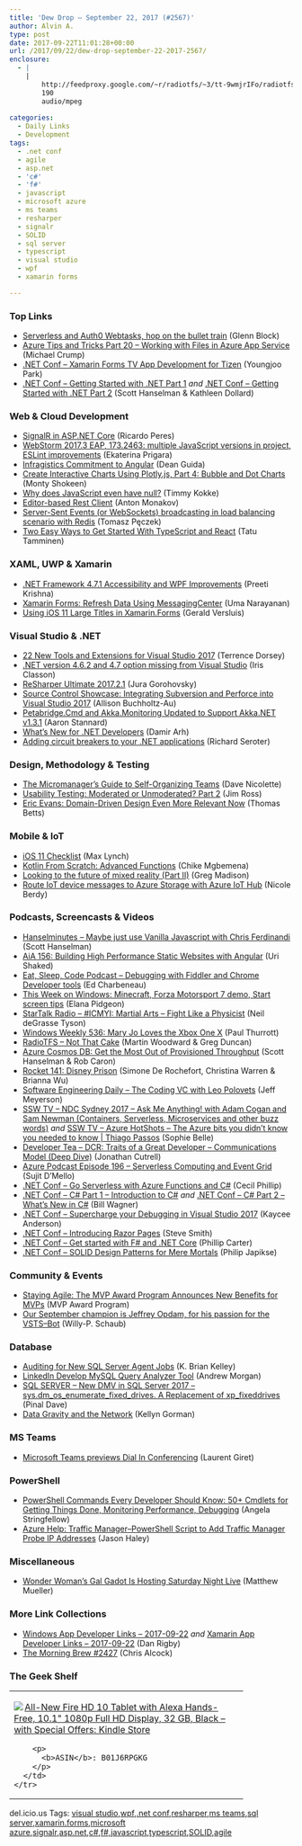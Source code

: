 ```yaml
---
title: 'Dew Drop – September 22, 2017 (#2567)'
author: Alvin A.
type: post
date: 2017-09-22T11:01:28+00:00
url: /2017/09/22/dew-drop-september-22-2017-2567/
enclosure:
  - |
    |
        http://feedproxy.google.com/~r/radiotfs/~3/tt-9wmjrIFo/radiotfs_147.mp3
        190
        audio/mpeg
        
categories:
  - Daily Links
  - Development
tags:
  - .net conf
  - agile
  - asp.net
  - 'c#'
  - 'f#'
  - javascript
  - microsoft azure
  - ms teams
  - resharper
  - signalr
  - SOLID
  - sql server
  - typescript
  - visual studio
  - wpf
  - xamarin forms

---
```

### <a name="top"></a>Top Links

  * <a href="https://auth0.com/blog/serverless-framework-and-auth0-webtasks-hop-on-the-bullet-train/" target="_blank">Serverless and Auth0 Webtasks, hop on the bullet train</a> (Glenn Block)
  * <a href="https://www.michaelcrump.net/azure-tips-and-tricks20/" target="_blank">Azure Tips and Tricks Part 20 &#8211; Working with Files in Azure App Service</a> (Michael Crump)
  * <a href="https://www.youtube.com/watch?v=9SFBEFHDQlI" target="_blank">.NET Conf &#8211; Xamarin Forms TV App Development for Tizen</a> (Youngjoo Park)
  * <a href="https://www.youtube.com/watch?v=KxU-p9xVURw" target="_blank">.NET Conf &#8211; Getting Started with .NET Part 1</a>&nbsp;_and_&nbsp;<a href="https://www.youtube.com/watch?v=kFhRFneq6ec" target="_blank">.NET Conf &#8211; Getting Started with .NET Part 2</a> (Scott Hanselman & Kathleen Dollard)



### <a name="web"></a>Web & Cloud Development

  * <a href="https://weblogs.asp.net:443/ricardoperes/signalr-in-asp-net-core?WT.mc_id=DX_MVP4025064" target="_blank">SignalR in ASP.NET Core</a> (Ricardo Peres)
  * <a href="https://blog.jetbrains.com/webstorm/2017/09/webstorm-2017-3-eap-173-2463/" target="_blank">WebStorm 2017.3 EAP, 173.2463: multiple JavaScript versions in project, ESLint improvements</a> (Ekaterina Prigara)
  * <a href="https://www.infragistics.com:443/community/blogs/infragistics/archive/2017/09/21/infragistics-commitment-to-angular.aspx" target="_blank">Infragistics Commitment to Angular</a> (Dean Guida)
  * <a href="https://code.tutsplus.com/tutorials/create-interactive-charts-using-plotlyjs-bubble-and-dot-charts--cms-29209" target="_blank">Create Interactive Charts Using Plotly.js, Part 4: Bubble and Dot Charts</a> (Monty Shokeen)
  * <a href="https://www.timmykokke.com/2017/09/why-does-javascript-even-have-null/" target="_blank">Why does JavaScript even have null?</a> (Timmy Kokke)
  * <a href="https://blog.jetbrains.com/phpstorm/2017/09/editor-based-rest-client/" target="_blank">Editor-based Rest Client</a> (Anton Monakov)
  * <a href="http://www.tpeczek.com/2017/09/server-sent-events-or-websockets.html" target="_blank">Server-Sent Events (or WebSockets) broadcasting in load balancing scenario with Redis</a> (Tomasz Pęczek)
  * <a href="https://www.triplet.fi/blog/two-easy-ways-to-get-started-with-typescript-and-react/" target="_blank">Two Easy Ways to Get Started With TypeScript and React</a> (Tatu Tamminen)



### <a name="silverlight"></a>XAML, UWP & Xamarin

  * <a href="https://blogs.msdn.microsoft.com/dotnet/2017/09/21/net-framework-4-7-1-accessibility-and-wpf-improvements/" target="_blank">.NET Framework 4.7.1 Accessibility and WPF Improvements</a> (Preeti Krishna)
  * <a href="http://www.developer.com/ws/android/programming/xamarin-forms-refresh-data-using-messagingcenter.html" target="_blank">Xamarin Forms: Refresh Data Using MessagingCenter</a> (Uma Narayanan)
  * <a href="https://blog.verslu.is/xamarin/xamarin-forms-xamarin/large-titles-xamarin-forms/" target="_blank">Using iOS 11 Large Titles in Xamarin.Forms</a> (Gerald Versluis)



### <a name="dotnet"></a>Visual Studio & .NET

  * <a href="https://visualstudiomagazine.com/articles/2017/09/01/22-new-tools.aspx" target="_blank">22 New Tools and Extensions for Visual Studio 2017</a> (Terrence Dorsey)
  * <a href="http://irisclasson.com/2017/09/21/net-version-4-6-2-and-4-7-option-missing-from-visual-studio/" target="_blank">.NET version 4.6.2 and 4.7 option missing from Visual Studio</a> (Iris Classon)
  * <a href="https://blog.jetbrains.com/dotnet/2017/09/21/resharper-ultimate-2017-2-1/" target="_blank">ReSharper Ultimate 2017.2.1</a> (Jura Gorohovsky)
  * <a href="https://blogs.msdn.microsoft.com/visualstudio/2017/09/21/source-control-showcase-integrating-subversion-and-perforce-into-visual-studio-2017/" target="_blank">Source Control Showcase: Integrating Subversion and Perforce into Visual Studio 2017</a> (Allison Buchholtz-Au)
  * <a href="https://petabridge.com/blog/pbm-akkamonitoring-v13/" target="_blank">Petabridge.Cmd and Akka.Monitoring Updated to Support Akka.NET v1.3.1</a> (Aaron Stannard)
  * <a href="http://feedproxy.google.com/~r/netCurryRecentArticles/~3/Xvrot3KqPGs/ShowArticle.aspx" target="_blank">What’s New for .NET Developers</a> (Damir Arh)
  * <a href="https://seroter.wordpress.com/2017/09/21/adding-circuit-breakers-to-your-net-applications/" target="_blank">Adding circuit breakers to your .NET applications</a> (Richard Seroter)



### <a name="design"></a>Design, Methodology & Testing

  * <a href="http://feedproxy.google.com/~r/LeadingAgile/~3/R0flvTtODSA/" target="_blank">The Micromanager’s Guide to Self-Organizing Teams</a> (Dave Nicolette)
  * <a href="https://www.infragistics.com/community/blogs/infragistics/archive/2017/09/21/usability-testing-moderated-or-unmoderated-part-2.aspx" target="_blank">Usability Testing: Moderated or Unmoderated? Part 2</a> (Jim Ross)
  * <a href="http://www.infoq.com/news/2017/09/evans-ddd-relevant?utm_campaign=infoq_content&utm_source=infoq&utm_medium=feed&utm_term=global" target="_blank">Eric Evans: Domain-Driven Design Even More Relevant Now</a> (Thomas Betts)



### <a name="mobile"></a>Mobile & IoT

  * <a href="http://blog.ionic.io/ios-11-checklist/" target="_blank">iOS 11 Checklist</a> (Max Lynch)
  * <a href="https://code.tutsplus.com/tutorials/kotlin-from-scratch-advanced-functions--cms-29534" target="_blank">Kotlin From Scratch: Advanced Functions</a> (Chike Mgbemena)
  * <a href="https://blogs.unity3d.com/2017/09/21/looking-to-the-future-of-mixed-reality-part-ii/" target="_blank">Looking to the future of mixed reality (Part II)</a> (Greg Madison)
  * <a href="https://azure.microsoft.com/blog/route-iot-device-messages-to-azure-storage-with-azure-iot-hub/" target="_blank">Route IoT device messages to Azure Storage with Azure IoT Hub</a> (Nicole Berdy)



### <a name="podcasts"></a>Podcasts, Screencasts & Videos

  * <a href="http://www.hanselminutes.com/default.aspx?ShowID=18585" target="_blank">Hanselminutes &#8211; Maybe just use Vanilla Javascript with Chris Ferdinandi</a> (Scott Hanselman)
  * <a href="https://devchat.tv/adv-in-angular/aia-156-building-high-performance-static-websites-angular-uri-shaked" target="_blank">AiA 156: Building High Performance Static Websites with Angular</a> (Uri Shaked)
  * <a href="https://developer.telerik.com/content-types/podcast/debugging-fiddler-chrome-developer-tools/" target="_blank">Eat, Sleep, Code Podcast &#8211; Debugging with Fiddler and Chrome Developer tools</a> (Ed Charbeneau)
  * <a href="http://blogs.windows.com/windowsexperience/2017/09/21/week-windows-minecraft-forza-motorsport-7-demo-start-screen-tips/?WT.mc_id=DX_MVP4025064" target="_blank">This Week on Windows: Minecraft, Forza Motorsport 7 demo, Start screen tips</a> (Elana Pidgeon)
  * <a href="https://soundcloud.com/startalk/icmyi-martial-arts-fight-like-a-physicist" target="_blank">StarTalk Radio &#8211; #ICMYI: Martial Arts – Fight Like a Physicist</a> (Neil deGrasse Tyson)
  * <a href="https://www.thurrott.com/podcasts/windows-weekly/135427/windows-weekly-536-mary-jo-loves-xbox-one-x" target="_blank">Windows Weekly 536: Mary Jo Loves the Xbox One X</a> (Paul Thurrott)
  * <a href="http://feedproxy.google.com/~r/radiotfs/~3/tt-9wmjrIFo/radiotfs_147.mp3" target="_blank">RadioTFS &#8211; Not That Cake</a> (Martin Woodward & Greg Duncan)
  * <a href="https://channel9.msdn.com/Shows/Azure-Friday/Azure-Cosmos-DB-Get-the-Most-Out-of-Provisioned-Throughput?WT.mc_id=DX_MVP4025064" target="_blank">Azure Cosmos DB: Get the Most Out of Provisioned Throughput</a> (Scott Hanselman & Rob Caron)
  * <a href="http://relay.fm/rocket/141" target="_blank">Rocket 141: Disney Prison</a> (Simone De Rochefort, Christina Warren & Brianna Wu)
  * <a href="http://softwareengineeringdaily.com/2017/09/22/the-coding-vc-with-leo-polovets/" target="_blank">Software Engineering Daily &#8211; The Coding VC with Leo Polovets</a> (Jeff Meyerson)
  * <a href="https://tv.ssw.com/7268/ndc-sydney-2017-ask-me-anything-with-adam-cogan-and-sam-newman-containers-serverless-microservices-and-other-buzz-words" target="_blank">SSW TV &#8211; NDC Sydney 2017 – Ask Me Anything! with Adam Cogan and Sam Newman (Containers, Serverless, Microservices and other buzz words)</a> _and_ <a href="https://tv.ssw.com/7323/azure-hotshots-the-azure-bits-you-didnt-know-you-needed-to-know-thiago-passos" target="_blank">SSW TV &#8211; Azure HotShots – The Azure bits you didn’t know you needed to know | Thiago Passos</a> (Sophie Belle)
  * <a href="http://developertea.simplecast.fm/c95e7325" target="_blank">Developer Tea &#8211; DCR: Traits of a Great Developer &#8211; Communications Model (Deep Dive)</a> (Jonathan Cutrell)
  * <a href="http://azpodcast.azurewebsites.net/post/Episode-196-Serverless-Computing-and-Event-Grid" target="_blank">Azure Podcast Episode 196 &#8211; Serverless Computing and Event Grid</a> (Sujit D&#8217;Mello)
  * <a href="https://www.youtube.com/watch?v=2ZGYLblGZQA" target="_blank">.NET Conf &#8211; Go Serverless with Azure Functions and C#</a> (Cecil Phillip)
  * <a href="https://www.youtube.com/watch?v=s4PKFQm19-A" target="_blank">.NET Conf &#8211; C# Part 1 &#8211; Introduction to C#</a>&nbsp;_and_&nbsp;<a href="https://www.youtube.com/watch?v=uGGTTCOZEbc" target="_blank">.NET Conf &#8211; C# Part 2 &#8211; What&#8217;s New in C#</a> (Bill Wagner)
  * <a href="https://www.youtube.com/watch?v=DS5WZp6YPXA" target="_blank">.NET Conf &#8211; Supercharge your Debugging in Visual Studio 2017</a> (Kaycee Anderson)
  * <a href="https://www.youtube.com/watch?v=4SzK0npckZk" target="_blank">.NET Conf &#8211; Introducing Razor Pages</a> (Steve Smith)
  * <a href="https://www.youtube.com/watch?v=SIaGEBkJlr4" target="_blank">.NET Conf &#8211; Get started with F# and .NET Core</a> (Phillip Carter)
  * <a href="https://www.youtube.com/watch?v=_vlMjdFxdng" target="_blank">.NET Conf &#8211; SOLID Design Patterns for Mere Mortals</a> (Philip Japikse)



### <a name="events"></a>Community & Events

  * <a href="https://blogs.msdn.microsoft.com/mvpawardprogram/2017/09/21/sept-21st-mvp-announcement/" target="_blank">Staying Agile: The MVP Award Program Announces New Benefits for MVPs</a> (MVP Award Program)
  * <a href="https://blogs.msdn.microsoft.com/visualstudioalmrangers/2017/09/21/our-september-champion-is-jeffrey-opdam-for-his-passion-for-the-vsts-bot/" target="_blank">Our September champion is Jeffrey Opdam, for his passion for the VSTS–Bot</a> (Willy-P. Schaub)



### <a name="sql"></a>Database

  * <a href="http://feedproxy.google.com/~r/MSSQLTips-LatestSqlServerTips/~3/idylBEyF2Fo/tip.asp" target="_blank">Auditing for New SQL Server Agent Jobs</a> (K. Brian Kelley)
  * <a href="http://www.infoq.com/news/2017/09/mysql-query-analyzer?utm_campaign=infoq_content&utm_source=infoq&utm_medium=feed&utm_term=global" target="_blank">LinkedIn Develop MySQL Query Analyzer Tool</a> (Andrew Morgan)
  * <a href="https://blog.sqlauthority.com/2017/09/22/sql-server-new-dmv-sql-server-2017-sys-dm_os_enumerate_fixed_drives-replacement-xp_fixeddrives/" target="_blank">SQL SERVER – New DMV in SQL Server 2017 – sys.dm_os_enumerate_fixed_drives. A Replacement of xp_fixeddrives</a> (Pinal Dave)
  * <a href="http://dbakevlar.com/2017/09/data-gravity-network/" target="_blank">Data Gravity and the Network</a> (Kellyn Gorman)



### MS Teams

  * <a href="http://feedproxy.google.com/~r/winbetadotorg/~3/_xSnZbPePPc/microsoft-teams-previews-dial-in-conferencing" target="_blank">Microsoft Teams previews Dial In Conferencing</a> (Laurent Giret)



### <a name="ps"></a>PowerShell

  * <a href="https://stackify.com/powershell-commands-every-developer-should-know/" target="_blank">PowerShell Commands Every Developer Should Know: 50+ Cmdlets for Getting Things Done, Monitoring Performance, Debugging</a> (Angela Stringfellow)
  * <a href="http://jasonhaley.com/post/Azure-Help-Traffic-Manager-PowerShell-Script-to-Add-Traffic-Manager-Probe-IP-Addresses" target="_blank">Azure Help: Traffic Manager–PowerShell Script to Add Traffic Manager Probe IP Addresses</a> (Jason Haley)



### <a name="misc"></a>Miscellaneous

  * <a href="http://comicbook.com/2017/09/21/gal-gadot-hosting-saturday-night-live/" target="_blank">Wonder Woman&#8217;s Gal Gadot Is Hosting Saturday Night Live</a> (Matthew Mueller)



### <a name="links"></a>More Link Collections

  * <a href="https://www.windowsappdev.com/2017/09/windows-app-developer-links-2017-09-22/" target="_blank">Windows App Developer Links &#8211; 2017-09-22</a> _and_ <a href="https://www.allaboutxamarin.com/2017/09/xamarin-app-developer-links-2017-09-22/" target="_blank">Xamarin App Developer Links &#8211; 2017-09-22</a> (Dan Rigby)
  * <a href="http://feedproxy.google.com/~r/ReflectivePerspective/~3/kHw0ShWuWBE/" target="_blank">The Morning Brew #2427</a> (Chris Alcock)



### <a name="shelf"></a>The Geek Shelf

<div class="wlWriterEditableSmartContent" id="scid:7dc1bd33-94bd-46fd-a20b-0131235bcd47:080894cf-429a-4b08-b816-2f2c11fb50b4" style="margin: 0px; padding: 0px; float: none; display: inline;">
  <table cellspacing="0" cellpadding="2" width="400" border="0" unselectable="on">
    <tr>
      <td valign="top" width="400">
        <p>
          <a title="All-New Fire HD 10 Tablet with Alexa Hands-Free, 10.1&quot; 1080p Full HD Display, 32 GB, Black - with Special Offers: Kindle Store" href="http://www.amazon.com/exec/obidos/ASIN/B01J6RPGKG/amavin-20"><img decoding="async" src="https://www.amazon.com/All-New-Tablet-Alexa-Hands-Free-Display/dp/B01J6RPDWC/ref=sr_tr_1?s=amazon-devices&#038;ie=UTF8&#038;qid=1506077888&#038;sr=1-1&#038;keywords=fire+hd+10" border="0" align="left" style="float:left" />All-New Fire HD 10 Tablet with Alexa Hands-Free, 10.1" 1080p Full HD Display, 32 GB, Black &#8211; with Special Offers: Kindle Store</a>
        </p>
        
        <p>
          <b>ASIN</b>: B01J6RPGKG
        </p>
      </td>
    </tr>
  </table>
</div>



<div class="wlWriterEditableSmartContent" id="scid:77ECF5F8-D252-44F5-B4EB-D463C5396A79:d28ef7e2-f2fd-45ad-8d3f-8dbe7b51650b" style="margin: 0px; padding: 0px; float: none; display: inline;">
  del.icio.us Tags: <a href="http://del.icio.us/popular/visual+studio" rel="tag">visual studio</a>,<a href="http://del.icio.us/popular/wpf" rel="tag">wpf</a>,<a href="http://del.icio.us/popular/.net+conf" rel="tag">.net conf</a>,<a href="http://del.icio.us/popular/resharper" rel="tag">resharper</a>,<a href="http://del.icio.us/popular/ms+teams" rel="tag">ms teams</a>,<a href="http://del.icio.us/popular/sql+server" rel="tag">sql server</a>,<a href="http://del.icio.us/popular/xamarin.forms" rel="tag">xamarin.forms</a>,<a href="http://del.icio.us/popular/microsoft+azure" rel="tag">microsoft azure</a>,<a href="http://del.icio.us/popular/signalr" rel="tag">signalr</a>,<a href="http://del.icio.us/popular/asp.net" rel="tag">asp.net</a>,<a href="http://del.icio.us/popular/c%23" rel="tag">c#</a>,<a href="http://del.icio.us/popular/f%23" rel="tag">f#</a>,<a href="http://del.icio.us/popular/javascript" rel="tag">javascript</a>,<a href="http://del.icio.us/popular/typescript" rel="tag">typescript</a>,<a href="http://del.icio.us/popular/SOLID" rel="tag">SOLID</a>,<a href="http://del.icio.us/popular/agile" rel="tag">agile</a>
</div>
